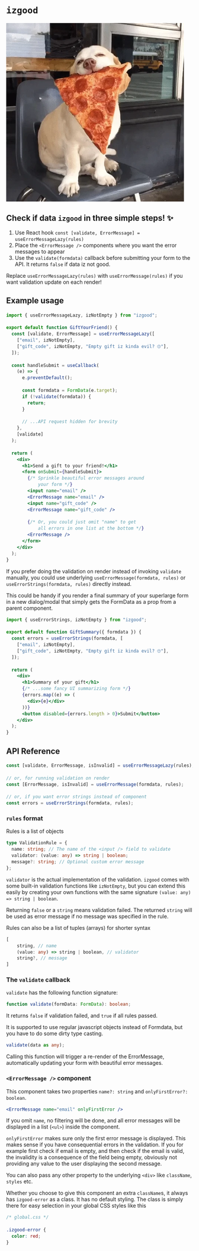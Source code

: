 # `izgood`

![Dog approves](media/dog.webp)

## Check if data `izgood` in three simple steps! ✨

1. Use React hook `const [validate, ErrorMessage] = useErrorMessageLazy(rules)`
1. Place the `<ErrorMessage />` components where you want the error messages to appear
1. Use the `validate(formdata)` callback before submitting your form to the API. It returns `false` if data iz not good.

Replace `useErrorMessageLazy(rules)` with `useErrorMessage(rules)` if you want validation update on each render!

## Example usage

```jsx
import { useErrorMessageLazy, izNotEmpty } from "izgood";

export default function GiftYourFriend() {
  const [validate, ErrorMessage] = useErrorMessageLazy([
    ["email", izNotEmpty],
    ["gift_code", izNotEmpty, "Empty gift iz kinda evil? 🙄"],
  ]);

  const handleSubmit = useCallback(
    (e) => {
      e.preventDefault();

      const formdata = FormData(e.target);
      if (!validate(formdata)) {
        return;
      }

      // ...API request hidden for brevity
    },
    [validate]
  );

  return (
    <div>
      <h1>Send a gift to your friend!</h1>
      <form onSubmit={handleSubmit}>
        {/* Sprinkle beautiful error messages around 
            your form */}
        <input name="email" />
        <ErrorMessage name="email" />
        <input name="gift_code" />
        <ErrorMessage name="gift_code" />

        {/* Or, you could just omit "name" to get 
            all errors in one list at the bottom */}
        <ErrorMessage />
      </form>
    </div>
  );
}
```

If you prefer doing the validation on render instead of invoking `validate` manually, you could use underlying `useErrorMessage(formdata, rules)` or `useErrorStrings(formdata, rules)` directly instead.

This could be handy if you render a final summary of your superlarge form in a new dialog/modal that simply gets the FormData as a prop from a parent component.

```jsx
import { useErrorStrings, izNotEmpty } from "izgood";

export default function GiftSummary({ formdata }) {
  const errors = useErrorStrings(formdata, [
    ["email", izNotEmpty],
    ["gift_code", izNotEmpty, "Empty gift iz kinda evil? 🙄"],
  ]);

  return (
    <div>
      <h1>Summary of your gift</h1>
      {/* ...some fancy UI summarizing form */}
      {errors.map((e) => (
        <div>{e}</div>
      ))}
      <button disabled={errors.length > 0}>Submit</button>
    </div>
  );
}
```

## API Reference

```js
const [validate, ErrorMessage, isInvalid] = useErrorMessageLazy(rules);

// or, for running validation on render
const [ErrorMessage, isInvalid] = useErrorMessage(formdata, rules);

// or, if you want error strings instead of component
const errors = useErrorStrings(formdata, rules);
```

### `rules` format

Rules is a list of objects

```ts
type ValidationRule = {
  name: string; // The name of the <input /> field to validate
  validator: (value: any) => string | boolean;
  message?: string; // Optional custom error message
};
```

`validator` is the actual implementation of the validation. `izgood` comes with some built-in validation functions like `izNotEmpty`, but you can extend this easily by creating your own functions with the same signature `(value: any) => string | boolean`.

Returning `false` or a `string` means validation failed. The returned `string` will be used as error message if no message was specified in the rule.

Rules can also be a list of tuples (arrays) for shorter syntax

```ts
[
    string, // name
    (value: any) => string | boolean, // validator
    string?, // message
]
```

### The `validate` callback

`validate` has the following function signature:

```ts
function validate(formData: FormData): boolean;
```

It returns `false` if validation failed, and `true` if all rules passed.

It is supported to use regular javascript objects instead of Formdata, but you have to do some dirty type casting.

```ts
validate(data as any);
```

Calling this function will trigger a re-render of the ErrorMessage, automatically updating your form with beautiful error messages.

### `<ErrorMessage />` component

This component takes two properties `name?: string` and `onlyFirstError?: boolean`.

```jsx
<ErrorMessage name="email" onlyFirstError />
```

If you omit `name`, no filtering will be done, and all error messages will be displayed in a list (`<ul>`) inside the component.

`onlyFirstError` makes sure only the first error message is displayed. This makes sense if you have consequential errors in the validation. If you for example first check if email is empty, and then check if the email is valid, the invalidity is a consequence of the field being empty, obviously not providing any value to the user displaying the second message.

You can also pass any other property to the underlying `<div>` like `className`, `styles` etc.

Whether you choose to give this component an extra `className`s, it always has `izgood-error` as a class. It has no default styling. The class is simply there for easy selection in your global CSS styles like this

```css
/* global.css */

.izgood-error {
  color: red;
}
```
